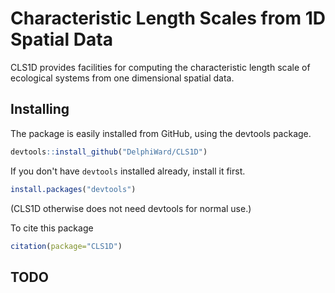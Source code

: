 # Characteristic Length Scales from 1D Spatial Data

CLS1D provides facilities for computing the characteristic length
scale of ecological systems from one dimensional spatial data.


## Installing

The package is easily installed from GitHub, using the devtools package. 

```R
devtools::install_github("DelphiWard/CLS1D")
```

If you don't have `devtools` installed already, install it first. 

```R
install.packages("devtools")
```

(CLS1D otherwise does not need devtools for normal use.)


To cite this package

```R
citation(package="CLS1D")
```


## TODO


